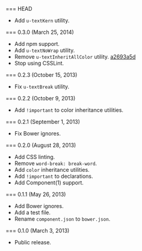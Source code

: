 === HEAD

* Add `u-textKern` utility.

=== 0.3.0 (March 25, 2014)

* Add npm support.
* Add `u-textNoWrap` utility.
* Remove `u-textInheritAllColor` utility. [a2693a5d](https://github.com/suitcss/utils-text/commit/a2693a5d7dd6d86993ca22a35a0fe452b85d7761)
* Stop using CSSLint.

=== 0.2.3 (October 15, 2013)

* Fix `u-textBreak` utility.

=== 0.2.2 (October 9, 2013)

* Add `!important` to color inheritance utilities.

=== 0.2.1 (September 1, 2013)

* Fix Bower ignores.

=== 0.2.0 (August 28, 2013)

* Add CSS linting.
* Remove `word-break: break-word`.
* Add `color` inheritance utilities.
* Add `!important` to declarations.
* Add Component(1) support.

=== 0.1.1 (May 26, 2013)

* Add Bower ignores.
* Add a test file.
* Rename `component.json` to `bower.json`.

=== 0.1.0 (March 3, 2013)

* Public release.
